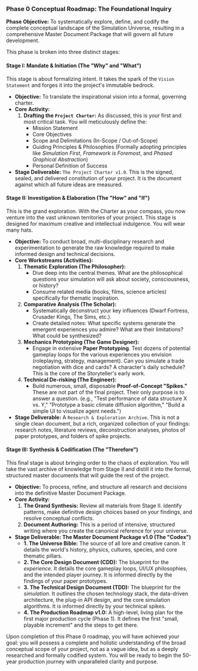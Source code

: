 ### **Phase 0 Conceptual Roadmap: The Foundational Inquiry**

**Phase Objective:** To systematically explore, define, and codify the complete conceptual landscape of the Simulation Universe, resulting in a comprehensive Master Document Package that will govern all future development.

This phase is broken into three distinct stages:

#### **Stage I: Mandate & Initiation (The "Why" and "What")**

This stage is about formalizing intent. It takes the spark of the `Vision Statement` and forges it into the project's immutable bedrock.

* **Objective:** To translate the inspirational vision into a formal, governing charter.
* **Core Activity:**
    1.  **Drafting the `Project Charter`:** As discussed, this is your first and most critical task. You will meticulously define the:
        * Mission Statement
        * Core Objectives
        * Scope and Delimitations (In-Scope / Out-of-Scope)
        * Guiding Principles & Philosophies (Formally adopting principles like *Simulation First*, *Framework is Foremost*, and *Phased Graphical Abstraction*)
        * Personal Definition of Success
* **Stage Deliverable:** `The Project Charter v1.0`. This is the signed, sealed, and delivered constitution of your project. It is the document against which all future ideas are measured.

#### **Stage II: Investigation & Elaboration (The "How" and "If")**

This is the grand exploration. With the Charter as your compass, you now venture into the vast unknown territories of your project. This stage is designed for maximum creative and intellectual indulgence. You will wear many hats.

* **Objective:** To conduct broad, multi-disciplinary research and experimentation to generate the raw knowledge required to make informed design and technical decisions.
* **Core Workstreams (Activities):**
    1.  **Thematic Exploration (The Philosopher):**
        * Dive deep into the central themes. What are the philosophical questions your simulation will ask about society, consciousness, or history?
        * Consume related media (books, films, science articles) specifically for thematic inspiration.
    2.  **Comparative Analysis (The Scholar):**
        * Systematically deconstruct your key influences (Dwarf Fortress, Crusader Kings, The Sims, etc.).
        * Create detailed notes: What specific systems generate the emergent experiences you admire? What are their limitations? What could be synthesized?
    3.  **Mechanics Prototyping (The Game Designer):**
        * Engage in extensive **Paper Prototyping**. Test dozens of potential gameplay loops for the various experiences you envision (roleplaying, strategy, management). Can you simulate a trade negotiation with dice and cards? A character's daily schedule? This is the core of the Storyteller's early work.
    4.  **Technical De-risking (The Engineer):**
        * Build numerous, small, disposable **Proof-of-Concept "Spikes."** These are not part of the final project. Their only purpose is to answer a question. (e.g., "Test performance of data structure X vs. Y," "Prototype a basic climate diffusion algorithm," "Build a simple UI to visualize agent needs.")
* **Stage Deliverable:** A `Research & Exploration Archive`. This is not a single clean document, but a rich, organized collection of your findings: research notes, literature reviews, deconstruction analyses, photos of paper prototypes, and folders of spike projects.

#### **Stage III: Synthesis & Codification (The "Therefore")**

This final stage is about bringing order to the chaos of exploration. You will take the vast archive of knowledge from Stage II and distill it into the formal, structured master documents that will guide the rest of the project.

* **Objective:** To process, refine, and structure all research and decisions into the definitive Master Document Package.
* **Core Activity:**
    1.  **The Grand Synthesis:** Review all materials from Stage II. Identify patterns, make definitive design choices based on your findings, and resolve conceptual conflicts.
    2.  **Document Authoring:** This is a period of intensive, structured writing where you create the canonical reference for your universe.
* **Stage Deliverable: The Master Document Package v1.0 (The "Codex")**
    * **1. The Universe Bible:** The source of all lore and creative canon. It details the world's history, physics, cultures, species, and core thematic pillars.
    * **2. The Core Design Document (CDD):** The blueprint for the *experience*. It details the core gameplay loops, UI/UX philosophies, and the intended player journey. It is informed directly by the findings of your paper prototypes.
    * **3. The Technical Design Document (TDD):** The blueprint for the *simulation*. It outlines the chosen technology stack, the data-driven architecture, the plug-in API design, and the core simulation algorithms. It is informed directly by your technical spikes.
    * **4. The Production Roadmap v1.0:** A high-level, living plan for the first major production cycle (Phase 1). It defines the first "small, playable increment" and the steps to get there.

Upon completion of this Phase 0 roadmap, you will have achieved your goal: you will possess a complete and holistic understanding of the broad conceptual scope of your project, not as a vague idea, but as a deeply researched and formally codified system. You will be ready to begin the 50-year production journey with unparalleled clarity and purpose.